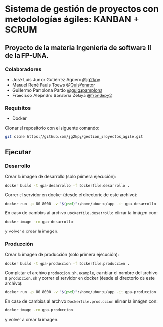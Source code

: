 # Sistema de gestión de proyectos con metodologías ágiles: KANBAN + SCRUM
## Proyecto de la materia Ingeniería de software II de la FP-UNA.

### Colaboradores
* José Luis Junior Gutiérrez Agüero [@jg2kpy](https://github.com/jg2kpy)
* Manuel René Pauls Toews [@QuisVenator](https://github.com/QuisVenator)
* Guillermo Pamplona Pardo [@guigapamplona](https://github.com/guigapamplona)
* Francisco Alejandro Sanabria Zelaya [@frandepy2](https://github.com/frandepy2)

### Requisitos
* Docker

Clonar el repositorio con el siguente comando:
```bash
git clone https://github.com/jg2kpy/gestion_proyectos_agile.git
```

## Ejecutar
### Desarrollo
Crear la imagen de desarrollo (solo primera ejecución):
```bash
docker build -t gpa-desarrollo -f Dockerfile.desarrollo .
```

Correr el servidor en docker (desde el directorio de este archivo):
```bash
docker run -p 80:8000 -v "$(pwd)":/home/ubuntu/app -it gpa-desarrollo
```

En caso de cambios al archivo `Dockerfile.desarrollo` elimar la imágen con:
```bash
docker image -rm gpa-desarrollo
```
y volver a crear la imagen.

### Producción
Crear la imagen de producción (solo primera ejecución):
```bash
docker build -t gpa-produccion -f Dockerfile.produccion .
```

Completar el archivo `produccion.sh.example`, cambiar el nombre del archivo a `produccion.sh` 
y correr el servidor en docker (desde el directorio de este archivo):
```bash
docker run -p 80:8000 -v "$(pwd)":/home/ubuntu/app -it gpa-produccion
```

En caso de cambios al archivo `Dockerfile.produccion` elimar la imágen con:
```bash
docker image -rm gpa-produccion
```
y volver a crear la imagen.